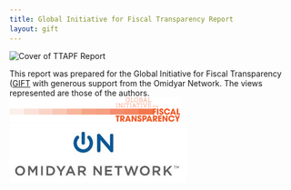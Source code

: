 ```yaml
---
title: Global Initiative for Fiscal Transparency Report
layout: gift
---
```


![Cover of TTAPF Report](http://farm9.staticflickr.com/8027/7296195082_0ae9bdb2f0_z.jpg)

This report was prepared for the Global Initiative for Fiscal Transparency ([GIFT](www.fiscaltransparency.net) with generous support from the Omidyar Network.  The views represented are those of the authors.
<img src="images/logo_small.png" class="inline-image">
<img src="images/on.jpg" class="inline-image">